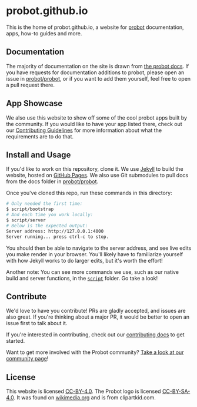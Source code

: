 # probot.github.io

This is the home of probot.github.io, a website for [probot](https://github.com/probot/probot) documentation, apps, how-to guides and more.

## Documentation

The majority of documentation on the site is drawn from [the probot docs](https://github.com/probot/probot/blob/master/docs/). If you have requests for documentation additions to probot, please open an issue in [probot/probot](https://github.com/probot/probot), or if you want to add them yourself, feel free to open a pull request there.

## App Showcase

We also use this website to show off some of the cool probot apps built by the community. If you would like to have your app listed there, check out our [Contributing Guidelines](https://github.com/probot/probot.github.io/blob/master/CONTRIBUTING.md) for more information about what the requirements are to do that.

## Install and Usage

If you'd like to work on this repository, clone it. We use [Jekyll](https://jekyllrb.com/) to build the website, hosted on [GitHub Pages](https://pages.github.com/). We also use Git submodules to pull docs from the docs folder in  [probot/probot](https://github.com/probot/probot/tree/master/docs).

Once you've cloned this repo, run these commands in this directory:

```sh
# Only needed the first time:
$ script/bootstrap
# And each time you work locally:
$ script/server
# Below is the expected output:
Server address: http://127.0.0.1:4000
Server running... press ctrl-c to stop.
```

You should then be able to navigate to the server address, and see live edits you make render in your browser. You'll likely have to familiarize yourself with how Jekyll works to do larger edits, but it's worth the effort!

Another note: You can see more commands we use, such as our native build and server functions, in the [`script`](https://github.com/probot/probot.github.io/tree/master/script) folder. Go take a look!

## Contribute

We'd love to have you contribute! PRs are gladly accepted, and issues are also great. If you're thinking about a major PR, it would be better to open an issue first to talk about it.

If you're interested in contributing, check out our [contributing docs](CONTRIBUTING.md) to get started.

Want to get more involved with the Probot community? [Take a look at our community page](https://probot.github.io/community/)!

## License

This website is licensed [CC-BY-4.0](LICENSE). The Probot logo is licensed [CC-BY-SA-4.0](https://creativecommons.org/licenses/by-sa/4.0/deed.en). It was found on [wikimedia.org](https://commons.wikimedia.org/wiki/File:Robot-clip-art-book-covers-feJCV3-clipart.png) and is from clipartkid.com.
